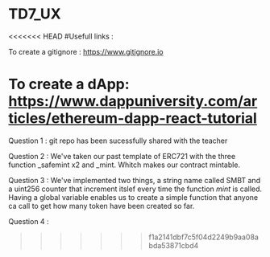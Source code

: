 # TD7_UX

<<<<<<< HEAD
#Usefull links :

To create a gitignore : 
https://www.gitignore.io

To create a dApp:
https://www.dappuniversity.com/articles/ethereum-dapp-react-tutorial
=======
Question 1 : git repo has been sucessfully shared with the teacher

Question 2 : We've taken our past template of ERC721 with the three function _safemint x2 and _mint. Whitch makes our contract mintable.

Question 3 : We've implemented two things, a string name called SMBT and a uint256 counter that increment itslef every time the function _mint_ is called.
Having a global variable enables us to create a simple function that anyone ca call to get how many token have been created so far.

Question 4 :
>>>>>>> f1a2141dbf7c5f04d2249b9aa08abda53871cbd4
